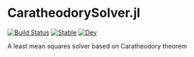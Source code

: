 # CaratheodorySolver.jl

[![Build Status](https://github.com/AtsushiSakai/CaratheodorySolver.jl/workflows/CI/badge.svg)](https://github.com/AtsushiSakai/CaratheodorySolver.jl/actions)
[![Stable](https://img.shields.io/badge/docs-stable-blue.svg)](https://AtsushiSakai.github.io/CaratheodorySolver.jl/stable)
[![Dev](https://img.shields.io/badge/docs-dev-blue.svg)](https://AtsushiSakai.github.io/CaratheodorySolver.jl/dev)

A least mean squares solver based on Caratheodory theorem